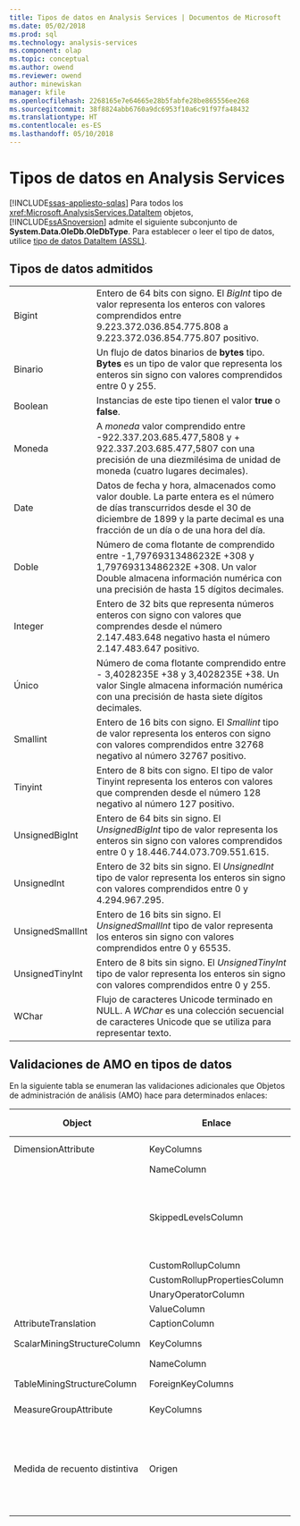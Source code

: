 ```yaml
---
title: Tipos de datos en Analysis Services | Documentos de Microsoft
ms.date: 05/02/2018
ms.prod: sql
ms.technology: analysis-services
ms.component: olap
ms.topic: conceptual
ms.author: owend
ms.reviewer: owend
author: minewiskan
manager: kfile
ms.openlocfilehash: 2268165e7e64665e28b5fabfe28be865556ee268
ms.sourcegitcommit: 38f8824abb6760a9dc6953f10a6c91f97fa48432
ms.translationtype: HT
ms.contentlocale: es-ES
ms.lasthandoff: 05/10/2018
---
```

# <a name="data-types-in-analysis-services"></a>Tipos de datos en Analysis Services
[!INCLUDE[ssas-appliesto-sqlas](../../../includes/ssas-appliesto-sqlas.md)]
  Para todos los <xref:Microsoft.AnalysisServices.DataItem> objetos, [!INCLUDE[ssASnoversion](../../../includes/ssasnoversion-md.md)] admite el siguiente subconjunto de **System.Data.OleDb.OleDbType**. Para establecer o leer el tipo de datos, utilice [tipo de datos DataItem &#40;ASSL&#41;](../../../analysis-services/scripting/data-type/dataitem-data-type-assl.md).  
  
## <a name="supported-data-types"></a>Tipos de datos admitidos  
  
|||  
|-|-|  
|Bigint|Entero de 64 bits con signo. El *BigInt* tipo de valor representa los enteros con valores comprendidos entre 9.223.372.036.854.775.808 a 9.223.372.036.854.775.807 positivo.|  
|Binario|Un flujo de datos binarios de **bytes** tipo. **Bytes** es un tipo de valor que representa los enteros sin signo con valores comprendidos entre 0 y 255.|  
|Boolean|Instancias de este tipo tienen el valor **true** o **false**.|  
|Moneda|A *moneda* valor comprendido entre -922.337.203.685.477,5808 y + 922.337.203.685.477,5807 con una precisión de una diezmilésima de unidad de moneda (cuatro lugares decimales).|  
|Date|Datos de fecha y hora, almacenados como valor double. La parte entera es el número de días transcurridos desde el 30 de diciembre de 1899 y la parte decimal es una fracción de un día o de una hora del día.|  
|Doble|Número de coma flotante de comprendido entre -1,79769313486232E +308 y 1,79769313486232E +308. Un valor Double almacena información numérica con una precisión de hasta 15 dígitos decimales.|  
|Integer|Entero de 32 bits que representa números enteros con signo con valores que comprendes desde el número 2.147.483.648 negativo hasta el número 2.147.483.647 positivo.|  
|Único|Número de coma flotante comprendido entre - 3,4028235E +38 y 3,4028235E +38. Un valor Single almacena información numérica con una precisión de hasta siete dígitos decimales.|  
|Smallint|Entero de 16 bits con signo. El *Smallint* tipo de valor representa los enteros con signo con valores comprendidos entre 32768 negativo al número 32767 positivo.|  
|Tinyint|Entero de 8 bits con signo. El tipo de valor Tinyint representa los enteros con valores que comprenden desde el número 128 negativo al número 127 positivo.|  
|UnsignedBigInt|Entero de 64 bits sin signo. El *UnsignedBigInt* tipo de valor representa los enteros sin signo con valores comprendidos entre 0 y 18.446.744.073.709.551.615.|  
|UnsignedInt|Entero de 32 bits sin signo. El *UnsignedInt* tipo de valor representa los enteros sin signo con valores comprendidos entre 0 y 4.294.967.295.|  
|UnsignedSmallInt|Entero de 16 bits sin signo. El *UnsignedSmallInt* tipo de valor representa los enteros sin signo con valores comprendidos entre 0 y 65535.|  
|UnsignedTinyInt|Entero de 8 bits sin signo. El *UnsignedTinyInt* tipo de valor representa los enteros sin signo con valores comprendidos entre 0 y 255.|  
|WChar|Flujo de caracteres Unicode terminado en NULL. A *WChar* es una colección secuencial de caracteres Unicode que se utiliza para representar texto.|  
  
## <a name="amo-validations-on-data-types"></a>Validaciones de AMO en tipos de datos  
 En la siguiente tabla se enumeran las validaciones adicionales que Objetos de administración de análisis (AMO) hace para determinados enlaces:  
  
|Object|Enlace|Tipos de datos admitidos|  
|------------|-------------|------------------------|  
|DimensionAttribute|KeyColumns|Todos excepto Binary|  
||NameColumn|Solo WChar|  
||SkippedLevelsColumn|Solo tipos integer: BigInt, Integer, SmallInt, TinyInt, UnsignedBigInt, UnsignedInt, UnsignedSmallInt, UnsignedTinyInt|  
||CustomRollupColumn|Solo WChar|  
||CustomRollupPropertiesColumn|Solo WChar|  
||UnaryOperatorColumn|Solo WChar|  
||ValueColumn|Todos|  
|AttributeTranslation|CaptionColumn|Solo WChar|  
|ScalarMiningStructureColumn|KeyColumns|Todos excepto Binary|  
||NameColumn|Solo WChar|  
|TableMiningStructureColumn|ForeignKeyColumns|Todos excepto Binary|  
|MeasureGroupAttribute|KeyColumns|Todos excepto Binary|  
|Medida de recuento distintiva|Origen|BigInt, Currency, Double, Integer, Single, SmallInt, TinyInt, UnsignedBigInt, UnsignedInt, UnsignedSmallInt, UnsignedTinyInt|  
  
  
